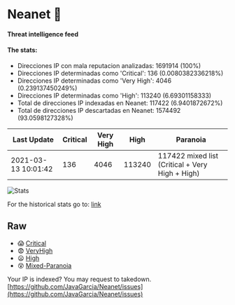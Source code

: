 # Neanet :hocho:
#### Threat intelligence feed
#### The stats:

- Direcciones IP con mala reputacion analizadas: 1691914 (100%)
- Direcciones IP determinadas como 'Critical':  136 (0.0080382336218%)
- Direcciones IP determinadas como 'Very High':  4046 (0.239137450249%)
- Direcciones IP determinadas como 'High':  113240 (6.69301158333)
- Total de direcciones IP indexadas en Neanet:  117422 (6.9401872672%)
- Total de direcciones IP descartadas en Neanet:  1574492 (93.0598127328%)

| Last Update | Critical | Very High | High | Paranoia |
| --- | --- | --- | --- | --- |
| 2021-03-13 10:01:42 | 136 | 4046 | 113240 | 117422 mixed list (Critical + Very High + High)|

![Stats](https://docs.google.com/spreadsheets/d/e/2PACX-1vSnaNMIXVabIpDJjufMlzH7poXnshF3mgd8Is1g9ytUEzVsP5my4Trn8f-xkoLLQ38xpL3HtmUexLo6/pubchart?oid=501124687&format=image)

For the historical stats go to: [link](/stats.csv)
## Raw
- :scream: [Critical](https://raw.githubusercontent.com/JavaGarcia/Neanet/master/blacklists/neanet_critical.txt)
- :fearful: [VeryHigh](https://raw.githubusercontent.com/JavaGarcia/Neanet/master/blacklists/neanet_veryHigh.txtt)
- :frowning: [High](https://raw.githubusercontent.com/JavaGarcia/Neanet/master/blacklists/neanet_high.txt)
- :dizzy_face: [Mixed-Paranoia](https://raw.githubusercontent.com/JavaGarcia/Neanet/master/blacklists/neanet_all.txt)


Your IP is indexed? You may request to takedown. [https://github.com/JavaGarcia/Neanet/issues](https://github.com/JavaGarcia/Neanet/issues)































































































































































































































































































































































































































































































































































































































































































































































































































































































































































































































































































































































































































































































































































































































































































































































































































































































































































































































































































































































































































































































































































































































































































































































































































































































































































































































































































































































































































































































































































































































































































































































































































































































































































































































































































































































































































































































































































































































































































































































































































































































































































































































































































































































































































































































































































































































































































































































































































































































































































































































